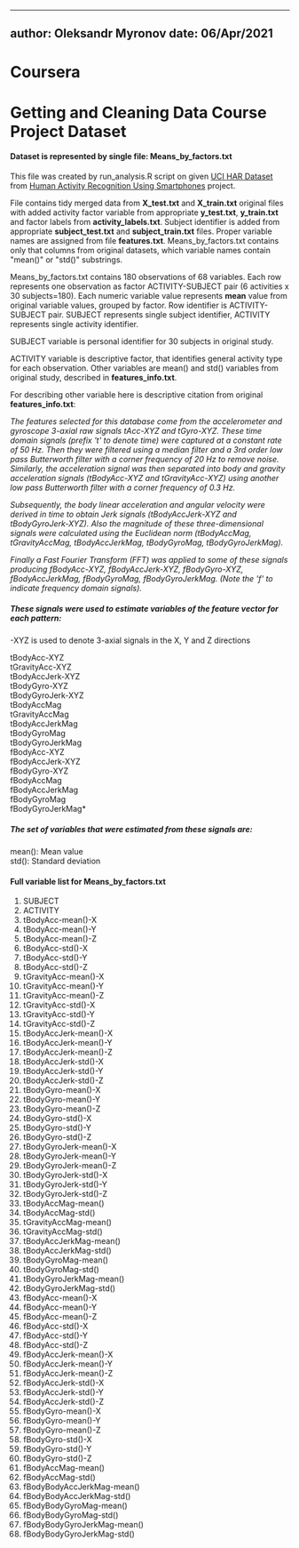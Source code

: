 ---
author: Oleksandr Myronov
date: 06/Apr/2021
--

# Coursera 
# Getting and Cleaning Data Course Project Dataset

#### Dataset is represented by single file: **Means_by_factors.txt**
 
This file was created by run_analysis.R script on given [UCI HAR Dataset](https://d396qusza40orc.cloudfront.net/getdata%2Fprojectfiles%2FUCI%20HAR%20Dataset.zip) from [Human Activity Recognition Using Smartphones](http://archive.ics.uci.edu/ml/datasets/Human+Activity+Recognition+Using+Smartphones) project.

File contains tidy merged data from **X_test.txt** and **X_train.txt** original files with added
activity factor variable from appropriate **y_test.txt**, **y_train.txt** and factor labels from 
**activity_labels.txt**. Subject identifier is added from appropriate **subject_test.txt** and 
**subject_train.txt** files. Proper variable names are assigned from file **features.txt**. 
Means_by_factors.txt contains only that columns from original datasets, which variable names contain "mean()" or "std()" substrings.

Means_by_factors.txt contains 180 observations of 68 variables. Each row represents one observation as factor ACTIVITY-SUBJECT pair (6 activities x 30 subjects=180). Each numeric variable value represents **mean** value from original variable values, grouped by factor. Row identifier is ACTIVITY-SUBJECT pair.
SUBJECT represents single subject identifier, ACTIVITY represents single activity identifier.

SUBJECT variable is personal identifier for 30 subjects in original study. 

ACTIVITY variable is descriptive factor, that identifies general activity type for each observation. Other variables are mean() and std() variables from original study, described in **features_info.txt**.

For describing other variable here is descriptive citation from original **features_info.txt**:

*The features selected for this database come from the accelerometer and gyroscope 3-axial raw signals tAcc-XYZ and tGyro-XYZ. These time domain signals (prefix 't' to denote time) were captured at a constant rate of 50 Hz. Then they were filtered using a median filter and a 3rd order low pass Butterworth filter with a corner frequency of 20 Hz to remove noise. Similarly, the acceleration signal was then separated into body and gravity acceleration signals (tBodyAcc-XYZ and tGravityAcc-XYZ) using another low pass Butterworth filter with a corner frequency of 0.3 Hz.* 

*Subsequently, the body linear acceleration and angular velocity were derived in time to obtain Jerk signals (tBodyAccJerk-XYZ and tBodyGyroJerk-XYZ). Also the magnitude of these three-dimensional signals were calculated using the Euclidean norm (tBodyAccMag, tGravityAccMag, tBodyAccJerkMag, tBodyGyroMag, tBodyGyroJerkMag).* 

*Finally a Fast Fourier Transform (FFT) was applied to some of these signals producing fBodyAcc-XYZ, fBodyAccJerk-XYZ, fBodyGyro-XYZ, fBodyAccJerkMag, fBodyGyroMag, fBodyGyroJerkMag. (Note the 'f' to indicate frequency domain signals).* 


##### *These signals were used to estimate variables of the feature vector for each pattern:* 

-XYZ is used to denote 3-axial signals in the X, Y and Z directions  

tBodyAcc-XYZ  
tGravityAcc-XYZ  
tBodyAccJerk-XYZ  
tBodyGyro-XYZ  
tBodyGyroJerk-XYZ  
tBodyAccMag  
tGravityAccMag  
tBodyAccJerkMag  
tBodyGyroMag  
tBodyGyroJerkMag  
fBodyAcc-XYZ  
fBodyAccJerk-XYZ  
fBodyGyro-XYZ  
fBodyAccMag  
fBodyAccJerkMag  
fBodyGyroMag  
fBodyGyroJerkMag*

##### The set of variables that were estimated from these signals are: 
mean(): Mean value  
std(): Standard deviation  

#### Full variable list for **Means_by_factors.txt**
 1. SUBJECT
2. ACTIVITY
3. tBodyAcc-mean()-X
4. tBodyAcc-mean()-Y
5. tBodyAcc-mean()-Z
6. tBodyAcc-std()-X
7. tBodyAcc-std()-Y
8. tBodyAcc-std()-Z
9. tGravityAcc-mean()-X
10. tGravityAcc-mean()-Y
11. tGravityAcc-mean()-Z
12. tGravityAcc-std()-X
13. tGravityAcc-std()-Y
14. tGravityAcc-std()-Z
15. tBodyAccJerk-mean()-X
16. tBodyAccJerk-mean()-Y
17. tBodyAccJerk-mean()-Z
18. tBodyAccJerk-std()-X
19. tBodyAccJerk-std()-Y
20. tBodyAccJerk-std()-Z
21. tBodyGyro-mean()-X
22. tBodyGyro-mean()-Y
23. tBodyGyro-mean()-Z
24. tBodyGyro-std()-X
25. tBodyGyro-std()-Y
26. tBodyGyro-std()-Z
27. tBodyGyroJerk-mean()-X
28. tBodyGyroJerk-mean()-Y
29. tBodyGyroJerk-mean()-Z
30. tBodyGyroJerk-std()-X
31. tBodyGyroJerk-std()-Y
32. tBodyGyroJerk-std()-Z
33. tBodyAccMag-mean()
34. tBodyAccMag-std()
35. tGravityAccMag-mean()
36. tGravityAccMag-std()
37. tBodyAccJerkMag-mean()
38. tBodyAccJerkMag-std()
39. tBodyGyroMag-mean()
40. tBodyGyroMag-std()
41. tBodyGyroJerkMag-mean()
42. tBodyGyroJerkMag-std()
43. fBodyAcc-mean()-X
44. fBodyAcc-mean()-Y
45. fBodyAcc-mean()-Z
46. fBodyAcc-std()-X
47. fBodyAcc-std()-Y
48. fBodyAcc-std()-Z
49. fBodyAccJerk-mean()-X
50. fBodyAccJerk-mean()-Y
51. fBodyAccJerk-mean()-Z
52. fBodyAccJerk-std()-X
53. fBodyAccJerk-std()-Y
54. fBodyAccJerk-std()-Z
55. fBodyGyro-mean()-X
56. fBodyGyro-mean()-Y
57. fBodyGyro-mean()-Z
58. fBodyGyro-std()-X
59. fBodyGyro-std()-Y
60. fBodyGyro-std()-Z
61. fBodyAccMag-mean()
62. fBodyAccMag-std()
63. fBodyBodyAccJerkMag-mean()
64. fBodyBodyAccJerkMag-std()
65. fBodyBodyGyroMag-mean()
66. fBodyBodyGyroMag-std()
67. fBodyBodyGyroJerkMag-mean()
68. fBodyBodyGyroJerkMag-std()
